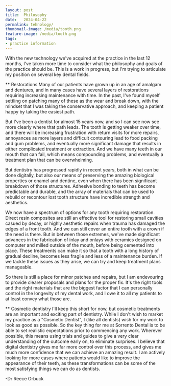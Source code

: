 ```yaml
---
layout: post
title:  Philosophy
date:   2024-04-22
permalink: tehnology/
thumbnail-image: /media/tooth.png
feature-image: /media/tooth.png
tags: 
- practice information
---
```


With the new technology we've acquired at the practice in the last 12 months, I've taken more time to consider what the philosophy and goals of the practice should be. This is a work in progress, but I'm trying to articulate my position on several key dental fields. 

** Restorations
Many of our patients have grown up in an age of amalgam and dentures, and in many cases have several layers of restorations requiring increasing maintenance with time. In the past, I've found myself settling on patching many of these as the wear and break down, with the mindset that I was taking the conservative approach, and keeping a patient happy by taking the easiest path. 

But I've been a dentist for almost 15 years now, and so I can see now see more clearly where that path leads. The tooth is getting weaker over time, and there will be increasing frustration with return visits for more repairs, annoyances as more layers and difficult contouring lead to food packing and gum problems, and eventually more significant damage that results in either complicated treatment or extraction. And we have many teeth in our mouth that can fail, which means compounding problems, and eventually a treatment plan that can be overwhelming.

But dentistry has progressed rapidly in recent years, both in what can be done digitally, but also our means of preserving the amazing biological properties or enamel and dentine, even when there has been significant breakdown of those structures. Adhesive bonding to teeth has become predictable and durable, and the array of materials that can be used to rebuild or recontour lost tooth structure have incredible strength and aesthetics. 

We now have a spectrum of options for any tooth requiring restoration. Direct resin composites are still an effective tool for restoring small cavities casued by decay, or highly aesthetic repairs when trauma has damaged the edges of a front tooth. And we can still cover an entire tooth with a crown if the need is there. But in between those extremes, we've made significant advances in the fabrication of inlay and onlays with ceramics designed on computer and milled outside of the mouth, before being cemented into place. These treatments can make it so that a tooth with a long history of gradual decline, becomes less fragile and less of a maintenance burden. If we tackle these issues as they arise, we can try and keep treatment plans manageable.

So there is still a place for minor patches and repairs, but I am endevouring to provide clearer proposals and plans for the proper fix. It's the right tools and the right materials that are the biggest factor that I can personally control in the longevity of my dental work, and I owe it to all my patients to at least convey what those are.

** Cosmetic dentistry
I'll keep this short for now, but cosmetic treatments are an important and exciting part of dentistry. While I don't wish to market my practice as a "Cosmetic Dentist", I (like all dentists) wish for my work to look as good as possible. So the key thing for me at Sorrento Dental is to be able to set realistic expectations prior to commencing any work. Wherever possible, this means using trials and guides to give a very clear understanding of the outcome early on, to eliminate surprises. I believe that digital dentistry gives me far more control over this process, and gives me much more confidence that we can achieve an amazing result. I am actively looking for more cases where patients would like to improve the appearance of their teeth, as these transformations can be some of the most satisfying things we can do as dentists.

-Dr Reece Orbuck
